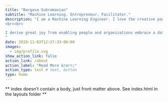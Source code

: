```yaml
---
title: "Bargava Subramanian"
subtitle: "Machine Learning. Entrepreneur. Facilitator."
description: "I am a Machine Learning Engineer. I love the creative power of small teams and believe that the time has never been better to build a meaningful business. I am currently building [Binaize](https://www.binaize.com) to help bring Enterprise-grade AI/ML to small businesses. 
<br><br>

I derive great joy from enabling people and organizations embrace a data-centric view. I facilitate industry-oriented [workshops](workshops) in the field of Data Science and Machine Learning. My current goal in life is to get better at [deep work](https://www.calnewport.com/books/deep-work/) and be more thoughtful in life.  
"
date: 2019-11-03T12:27:33-06:00
images:
  - img/profile.svg
show_action_link: false
action_link: /about
action_label: "Read More &rarr;"
action_type: text # text, button
type: home
---
```


** index doesn't contain a body, just front matter above.
See index.html in the layouts folder **
